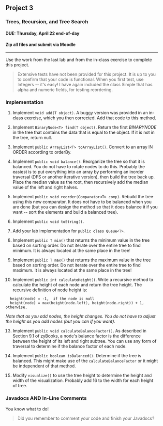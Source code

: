 ## Project 3
### Trees, Recursion, and Tree Search
#### DUE: Thursday, April 22 end-of-day
#### Zip all files and submit via Moodle

<hr>

Use the work from the last lab and from the in-class exercise to complete this project.

> Extensive tests have not been provided for this project. It is up to you to confirm that your code is functional. When you first test, use Integers -- it's easy! I have again included the class Simple that has alpha and numeric fields, for testing reordering.

### Implementation

1. Implement `void add(T object)`. A buggy version was provided in an in-class exercise, which you then corrected. Add that code to this method.

2. Implement `BinaryNode<T> find(T object)`. Return the first *BINARYNODE* in the tree that contains the data that is equal to the object. If it is not in the tree, return null.

3. Implement `public ArrayList<T> toArrayList()`. Convert to an array IN ORDER according to orderBy.

5. Implement `public void balance()`. Reorganize the tree so that it is balanced. You do not have to rotate nodes to do this. Probably the easiest is to put everything into an array by performing an inorder traversal (DFS or another iterative version), then build the tree back up. Place the median value as the root, then recursively add the median value of the left and right halves.

6. Implement `public void reorder(Comparator<T> comp)`. Rebuild the tree using this new comparator. It does not have to be balanced when you are done (but you can design the method so that it does balance it if you want -- sort the elements and build a balanced tree).

7. Implement `public void toString()`.

8. Add your lab implementation for `public class Queue<T>`.


10. Implement `public T min()` that returns the minimum value in the tree based on sorting order. Do not iterate over the entire tree to find minimum. It is always located at the same place in the tree!

11. Implement `public T max()` that returns the maximum value in the tree based on sorting order. Do not iterate over the entire tree to find maximum. It is always located at the same place in the tree!

12. Implement `public int calculateHeight()`. Write a recursive method to calculate the height of each node and return the tree height. The recursive definition of node height is:
```
  height(node) = -1,  if the node is null
  height(node) = max(height(node.left), height(node.right)) + 1, otherwise.
```
 _Note that as you add nodes, the height changes. You do not have to adjust the height as you add nodes (but you can if you want)._

13. Implement `public void calculateBalanceFactor()`. As described in Section 9.1 of zyBooks, a node's balance factor is the difference between the height of its left and right subtree. You can use any form of traversal to determine if the balance factor of each node.

13. Implement `public boolean isBalanced()`. Determine if the tree is balanced. This might make use of the `calculateBalanceFactor` or it might be independent of that method.

14. Modify `visualize()` to use the tree height to determine the height and width of the visualization. Probably add 16 to the width for each height of tree.

### Javadocs AND In-Line Comments

You know what to do!

> Did you remember to comment your code and finish your Javadocs?
